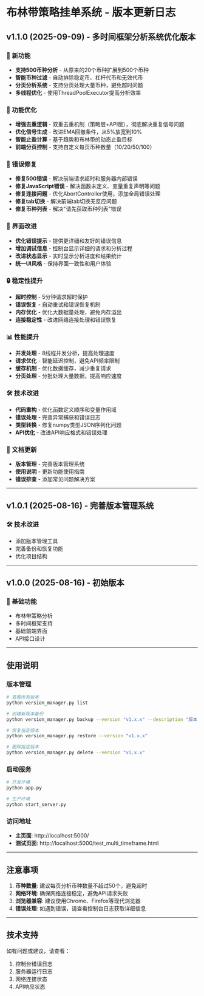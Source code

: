 # 布林带策略挂单系统 - 版本更新日志

## v1.1.0 (2025-09-09) - 多时间框架分析系统优化版本

### 🚀 新功能
- **支持500币种分析** - 从原来的20个币种扩展到500个币种
- **智能币种过滤** - 自动排除稳定币、杠杆代币和无效代币
- **分页分析系统** - 支持分页处理大量币种，避免超时问题
- **多线程优化** - 使用ThreadPoolExecutor提高分析效率

### 🔧 功能优化
- **增强去重逻辑** - 双重去重机制（策略层+API层），彻底解决重复信号问题
- **优化信号生成** - 改进EMA回撤条件，从5%放宽到10%
- **智能止盈计算** - 基于趋势和布林带的动态止盈目标
- **前端分页控制** - 支持自定义每页币种数量（10/20/50/100）

### 🐛 错误修复
- **修复500错误** - 解决前端请求超时和服务器内部错误
- **修复JavaScript错误** - 解决函数未定义、变量重复声明等问题
- **修复连接问题** - 优化AbortController使用，添加全局错误处理
- **修复tab切换** - 解决前端tab切换无反应问题
- **修复币种列表** - 解决"请先获取币种列表"错误

### 🎨 界面改进
- **优化错误提示** - 提供更详细和友好的错误信息
- **增加调试信息** - 控制台显示详细的请求和分析过程
- **改进状态显示** - 实时显示分析进度和结果统计
- **统一UI风格** - 保持界面一致性和用户体验

### 🔒 稳定性提升
- **超时控制** - 5分钟请求超时保护
- **错误恢复** - 自动重试和错误恢复机制
- **内存优化** - 优化大数据量处理，避免内存溢出
- **连接稳定性** - 改进网络连接处理和错误恢复

### 📊 性能提升
- **并发处理** - 8线程并发分析，提高处理速度
- **请求优化** - 智能延迟控制，避免API频率限制
- **缓存机制** - 优化数据缓存，减少重复请求
- **分页处理** - 分批处理大量数据，提高响应速度

### 🛠️ 技术改进
- **代码重构** - 优化函数定义顺序和变量作用域
- **错误处理** - 完善异常捕获和错误日志
- **类型转换** - 修复numpy类型JSON序列化问题
- **API优化** - 改进API响应格式和错误处理

### 📝 文档更新
- **版本管理** - 完善版本管理系统
- **使用说明** - 更新功能使用指南
- **错误排查** - 添加常见问题解决方案

---

## v1.0.1 (2025-08-16) - 完善版本管理系统

### 🛠️ 技术改进
- 添加版本管理工具
- 完善备份和恢复功能
- 优化项目结构

---

## v1.0.0 (2025-08-16) - 初始版本

### 🚀 基础功能
- 布林带策略分析
- 多时间框架支持
- 基础前端界面
- API接口设计

---

## 使用说明

### 版本管理
```bash
# 查看所有版本
python version_manager.py list

# 创建新版本备份
python version_manager.py backup --version "v1.x.x" --description "版本描述"

# 恢复指定版本
python version_manager.py restore --version "v1.x.x"

# 删除指定版本
python version_manager.py delete --version "v1.x.x"
```

### 启动服务
```bash
# 开发环境
python app.py

# 生产环境
python start_server.py
```

### 访问地址
- **主页面**: http://localhost:5000/
- **测试页面**: http://localhost:5000/test_multi_timeframe.html

---

## 注意事项

1. **币种数量**: 建议每页分析币种数量不超过50个，避免超时
2. **网络环境**: 确保网络连接稳定，避免API请求失败
3. **浏览器兼容**: 建议使用Chrome、Firefox等现代浏览器
4. **错误处理**: 如遇到错误，请查看控制台日志获取详细信息

---

## 技术支持

如有问题或建议，请查看：
1. 控制台错误日志
2. 服务器运行日志
3. 网络连接状态
4. API响应状态

